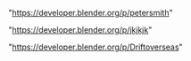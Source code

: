 "https://developer.blender.org/p/petersmith"

"https://developer.blender.org/p/jkjkjk"

"https://developer.blender.org/p/Driftoverseas"

 
